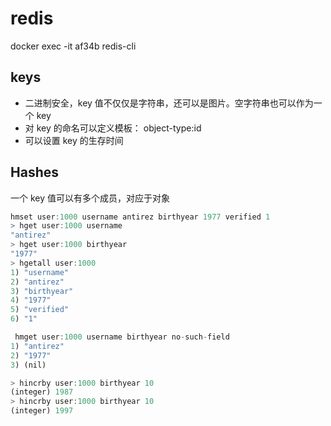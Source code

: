 # redis

docker exec -it af34b redis-cli

## keys

* 二进制安全，key 值不仅仅是字符串，还可以是图片。空字符串也可以作为一个 key
* 对 key 的命名可以定义模板： object-type:id
* 可以设置 key 的生存时间

## Hashes

一个 key 值可以有多个成员，对应于对象

```js
hmset user:1000 username antirez birthyear 1977 verified 1
> hget user:1000 username
"antirez"
> hget user:1000 birthyear
"1977"
> hgetall user:1000
1) "username"
2) "antirez"
3) "birthyear"
4) "1977"
5) "verified"
6) "1"

 hmget user:1000 username birthyear no-such-field
1) "antirez"
2) "1977"
3) (nil)

> hincrby user:1000 birthyear 10
(integer) 1987
> hincrby user:1000 birthyear 10
(integer) 1997
```
